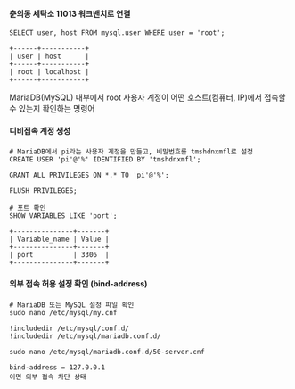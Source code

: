 #### 춘의동 세탁소 11013 워크밴치로 연결

```less
SELECT user, host FROM mysql.user WHERE user = 'root';

+------+-----------+
| user | host      |
+------+-----------+
| root | localhost |
+------+-----------+
```
MariaDB(MySQL) 내부에서 root 사용자 계정이 어떤 호스트(컴퓨터, IP)에서 접속할 수 있는지 확인하는 명령어

#### 디비접속 계정 생성
```less
# MariaDB에서 pi라는 사용자 계정을 만들고, 비밀번호를 tmshdnxmfl로 설정
CREATE USER 'pi'@'%' IDENTIFIED BY 'tmshdnxmfl';

GRANT ALL PRIVILEGES ON *.* TO 'pi'@'%';

FLUSH PRIVILEGES;

# 포트 확인
SHOW VARIABLES LIKE 'port';

+---------------+-------+
| Variable_name | Value |
+---------------+-------+
| port          | 3306  |
+---------------+-------+
```

#### 외부 접속 허용 설정 확인 (bind-address)
```less
# MariaDB 또는 MySQL 설정 파일 확인
sudo nano /etc/mysql/my.cnf

!includedir /etc/mysql/conf.d/
!includedir /etc/mysql/mariadb.conf.d/

sudo nano /etc/mysql/mariadb.conf.d/50-server.cnf

bind-address = 127.0.0.1
이면 외부 접속 차단 상태











